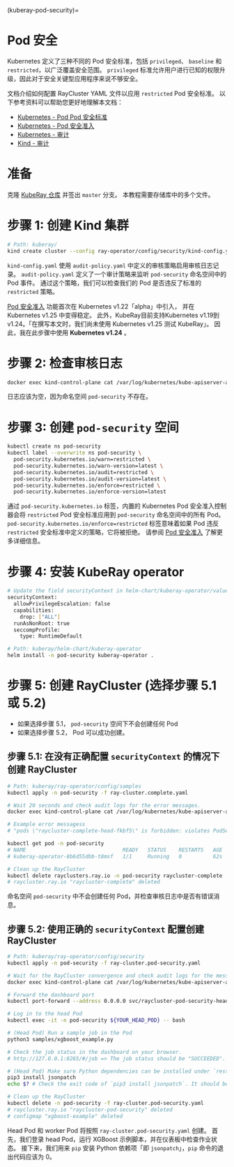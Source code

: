(kuberay-pod-security)=

# Pod 安全

Kubernetes 定义了三种不同的 Pod 安全标准，包括 `privileged`、 `baseline` 和 `restricted`，以广泛覆盖安全范围。
`privileged` 标准允许用户进行已知的权限升级，因此对于安全关键型应用程序来说不够安全。

文档介绍如何配置 RayCluster YAML 文件以应用 `restricted` Pod 安全标准。
以下参考资料可以帮助您更好地理解本文档：

* [Kubernetes - Pod Pod 安全标准](https://kubernetes.io/docs/concepts/security/pod-security-standards/#restricted)
* [Kubernetes - Pod 安全准入](https://kubernetes.io/docs/concepts/security/pod-security-admission/)
* [Kubernetes - 审计](https://kubernetes.io/docs/tasks/debug/debug-cluster/audit/)
* [Kind - 审计](https://kind.sigs.k8s.io/docs/user/auditing/)

# 准备

克隆 [KubeRay 仓库](https://github.com/ray-project/kuberay) 并签出 `master` 分支。
本教程需要存储库中的多个文件。

# 步骤 1: 创建 Kind 集群

```bash
# Path: kuberay/
kind create cluster --config ray-operator/config/security/kind-config.yaml --image=kindest/node:v1.24.0
```

`kind-config.yaml` 使用 `audit-policy.yaml` 中定义的审核策略启用审核日志记录。
`audit-policy.yaml` 定义了一个审计策略来监听 `pod-security` 命名空间中的 Pod 事件。
通过这个策略，我们可以检查我们的 Pod 是否违反了标准的 `restricted` 策略。

[Pod 安全准入](https://kubernetes.io/docs/concepts/security/pod-security-admission/) 功能首次在 Kubernetes v1.22「alpha」中引入，
并在 Kubernetes v1.25 中变得稳定。
此外，KubeRay目前支持Kubernetes v1.19到v1.24。「在撰写本文时，我们尚未使用 Kubernetes v1.25 测试 KubeRay」。 因此，我在此步骤中使用 **Kubernetes v1.24** 。

# 步骤 2: 检查审核日志

```bash
docker exec kind-control-plane cat /var/log/kubernetes/kube-apiserver-audit.log
```
日志应该为空，因为命名空间 `pod-security` 不存在。

# 步骤 3: 创建 `pod-security` 空间

```bash
kubectl create ns pod-security
kubectl label --overwrite ns pod-security \
  pod-security.kubernetes.io/warn=restricted \
  pod-security.kubernetes.io/warn-version=latest \
  pod-security.kubernetes.io/audit=restricted \
  pod-security.kubernetes.io/audit-version=latest \
  pod-security.kubernetes.io/enforce=restricted \
  pod-security.kubernetes.io/enforce-version=latest
```

通过 `pod-security.kubernetes.io` 标签，内置的 Kubernetes Pod 安全准入控制器会将
`restricted` Pod 安全标准应用到 `pod-security` 命名空间中的所有 Pod。
`pod-security.kubernetes.io/enforce=restricted` 标签意味着如果 Pod 违反 `restricted` 安全标准中定义的策略，它将被拒绝。
请参阅 [Pod 安全准入](https://kubernetes.io/docs/concepts/security/pod-security-admission/) 了解更多详细信息。

# 步骤 4: 安装 KubeRay operator

```bash
# Update the field securityContext in helm-chart/kuberay-operator/values.yaml
securityContext:
  allowPrivilegeEscalation: false
  capabilities:
    drop: ["ALL"]
  runAsNonRoot: true
  seccompProfile:
    type: RuntimeDefault

# Path: kuberay/helm-chart/kuberay-operator
helm install -n pod-security kuberay-operator .
```

# 步骤 5: 创建 RayCluster (选择步骤 5.1 或 5.2)

* 如果选择步骤 5.1， `pod-security` 空间下不会创建任何 Pod
* 如果选择步骤 5.2， Pod 可以成功创建。

## 步骤 5.1: 在没有正确配置 `securityContext` 的情况下创建 RayCluster

```bash
# Path: kuberay/ray-operator/config/samples
kubectl apply -n pod-security -f ray-cluster.complete.yaml

# Wait 20 seconds and check audit logs for the error messages.
docker exec kind-control-plane cat /var/log/kubernetes/kube-apiserver-audit.log

# Example error messagess
# "pods \"raycluster-complete-head-fkbf5\" is forbidden: violates PodSecurity \"restricted:latest\": allowPrivilegeEscalation != false (container \"ray-head\" must set securityContext.allowPrivilegeEscalation=false) ...

kubectl get pod -n pod-security
# NAME                               READY   STATUS    RESTARTS   AGE
# kuberay-operator-8b6d55dbb-t8msf   1/1     Running   0          62s

# Clean up the RayCluster
kubectl delete rayclusters.ray.io -n pod-security raycluster-complete
# raycluster.ray.io "raycluster-complete" deleted
```

命名空间 `pod-security` 中不会创建任何 Pod，并检查审核日志中是否有错误消息。

## 步骤 5.2: 使用正确的 `securityContext` 配置创建 RayCluster 

```bash
# Path: kuberay/ray-operator/config/security
kubectl apply -n pod-security -f ray-cluster.pod-security.yaml

# Wait for the RayCluster convergence and check audit logs for the messages.
docker exec kind-control-plane cat /var/log/kubernetes/kube-apiserver-audit.log

# Forward the dashboard port
kubectl port-forward --address 0.0.0.0 svc/raycluster-pod-security-head-svc -n pod-security 8265:8265

# Log in to the head Pod
kubectl exec -it -n pod-security ${YOUR_HEAD_POD} -- bash

# (Head Pod) Run a sample job in the Pod
python3 samples/xgboost_example.py

# Check the job status in the dashboard on your browser.
# http://127.0.0.1:8265/#/job => The job status should be "SUCCEEDED".

# (Head Pod) Make sure Python dependencies can be installed under `restricted` security standard 
pip3 install jsonpatch
echo $? # Check the exit code of `pip3 install jsonpatch`. It should be 0.

# Clean up the RayCluster
kubectl delete -n pod-security -f ray-cluster.pod-security.yaml
# raycluster.ray.io "raycluster-pod-security" deleted
# configmap "xgboost-example" deleted
```

 Head Pod 和 worker Pod 将按照 `ray-cluster.pod-security.yaml` 创建。
首先，我们登录 head Pod，运行 XGBoost 示例脚本，并在仪表板中检查作业状态。
 接下来，我们用来 `pip` 安装 Python 依赖项「即 `jsonpatch`」，`pip` 命令的退出代码应该为 0。
